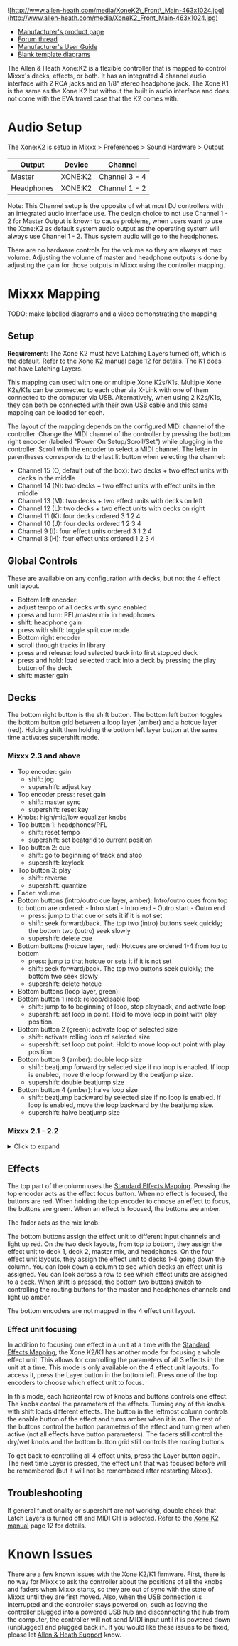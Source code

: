![http://www.allen-heath.com/media/XoneK2\_Front\_Main-463x1024.jpg](http://www.allen-heath.com/media/XoneK2_Front_Main-463x1024.jpg)

  - [Manufacturer's product
    page](http://www.allen-heath.com/ahproducts/xonek2/)
  - [Forum thread](http://mixxx.org/forums/viewtopic.php?f=7&t=3776)
  - [Manufacturer's User
    Guide](http://www.allen-heath.com/media/Xone+K2_UG_AP8509_2.pdf)
  - [Blank template
    diagrams](http://www.allen-heath.com/media/Xone+K2+Blank+Overlays.zip)

The Allen & Heath Xone:K2 is a flexible controller that is mapped to
control Mixxx's decks, effects, or both. It has an integrated 4 channel
audio interface with 2 RCA jacks and an 1/8" stereo headphone jack. The
Xone K1 is the same as the Xone K2 but without the built in audio
interface and does not come with the EVA travel case that the K2 comes
with.

# Audio Setup

The Xone:K2 is setup in Mixxx \> Preferences \> Sound Hardware \> Output

| Output     | Device  | Channel       |
| ---------- | ------- | ------------- |
| Master     | XONE:K2 | Channel 3 - 4 |
| Headphones | XONE:K2 | Channel 1 - 2 |

Note: This Channel setup is the opposite of what most DJ controllers
with an integrated audio interface use. The design choice to not use
Channel 1 - 2 for Master Output is known to cause problems, when users
want to use the Xone:K2 as default system audio output as the operating
system will always use Channel 1 - 2. Thus system audio will go to the
headphones.

There are no hardware controls for the volume so they are always at max
volume. Adjusting the volume of master and headphone outputs is done by
adjusting the gain for those outputs in Mixxx using the controller
mapping.

# Mixxx Mapping

TODO: make labelled diagrams and a video demonstrating the mapping

## Setup

**Requirement**: The Xone K2 must have Latching Layers turned off, which
is the default. Refer to the [Xone K2
manual](https://allen-heath.com/media/Xone+K2_UG_AP8509_2.pdf) page 12
for details. The K1 does not have Latching Layers.

This mapping can used with one or multiple Xone K2s/K1s. Multiple Xone
K2s/K1s can be connected to each other via X-Link with one of them
connected to the computer via USB. Alternatively, when using 2 K2s/K1s,
they can both be connected with their own USB cable and this same
mapping can be loaded for each.

The layout of the mapping depends on the configured MIDI channel of the
controller. Change the MIDI channel of the controller by pressing the
bottom right encoder (labeled "Power On Setup/Scroll/Set") while
plugging in the controller. Scroll with the encoder to select a MIDI
channel. The letter in parentheses corresponds to the last lit button
when selecting the channel:

  - Channel 15 (O, default out of the box): two decks + two effect units
    with decks in the middle
  - Channel 14 (N): two decks + two effect units with effect units in
    the middle
  - Channel 13 (M): two decks + two effect units with decks on left
  - Channel 12 (L): two decks + two effect units with decks on right
  - Channel 11 (K): four decks ordered 3 1 2 4
  - Channel 10 (J): four decks ordered 1 2 3 4
  - Channel 9 (I): four effect units ordered 3 1 2 4
  - Channel 8 (H): four effect units ordered 1 2 3 4

## Global Controls

These are available on any configuration with decks, but not the 4
effect unit layout.

  - Bottom left encoder:
  - adjust tempo of all decks with sync enabled
  - press and turn: PFL/master mix in headphones
  - shift: headphone gain
  - press with shift: toggle split cue mode
  - Bottom right encoder
  - scroll through tracks in library
  - press and release: load selected track into first stopped deck
  - press and hold: load selected track into a deck by pressing the play
    button of the deck
  - shift: master gain

## Decks

The bottom right button is the shift button. The bottom left button
toggles the bottom button grid between a loop layer (amber) and a hotcue
layer (red). Holding shift then holding the bottom left layer button at
the same time activates supershift mode.

### Mixxx 2.3 and above

  - Top encoder: gain
      - shift: jog
      - supershift: adjust key
  - Top encoder press: reset gain
      - shift: master sync
      - supershift: reset key
  - Knobs: high/mid/low equalizer knobs
  - Top button 1: headphones/PFL
      - shift: reset tempo
      - supershift: set beatgrid to current position
  - Top button 2: cue
      - shift: go to beginning of track and stop
      - supershift: keylock
  - Top button 3: play
      - shift: reverse
      - supershift: quantize
  - Fader: volume
  - Bottom buttons (intro/outro cue layer, amber): Intro/outro cues from top to bottom are ordered:
          - Intro start
          - Intro end
          - Outro start
          - Outro end
      - press: jump to that cue or sets it if it is not set
      - shift: seek forward/back. The top two (intro) buttons seek quickly; the bottom two (outro) seek slowly
      - supershift: delete cue
  - Bottom buttons (hotcue layer, red): Hotcues are ordered 1-4 from top to bottom
      - press: jump to that hotcue or sets it if it is not set
      - shift: seek forward/back. The top two buttons seek quickly; the bottom two seek slowly
      - supershift: delete hotcue
  - Bottom buttons (loop layer, green):
  - Bottom button 1 (red): reloop/disable loop
      - shift: jump to to beginning of loop, stop playback, and activate loop
      - supershift: set loop in point. Hold to move loop in point with play position.
  - Bottom button 2 (green): activate loop of selected size
      - shift: activate rolling loop of selected size
      - supershift: set loop out point. Hold to move loop out point with play position.
  - Bottom button 3 (amber): double loop size
      - shift: beatjump forward by selected size if no loop is enabled. If loop is enabled, move the loop forward by the beatjump size.
      - supershift: double beatjump size
  - Bottom button 4 (amber): halve loop size
      - shift: beatjump backward by selected size if no loop is enabled. If loop is enabled, move the loop backward by the beatjump size.
      - supershift: halve beatjump size

### Mixxx 2.1 - 2.2
<details>
<summary>Click to expand</summary>

  - Top encoder: jog
      - shift: key
      - supershift: gain
  - Top encoder press: sync
      - shift: reset key
      - supershift: reset gain
  - Knobs: high/mid/low equalizer knobs
  - Top button 1: headphones/PFL
      - shift: reset tempo
      - supershift: set beatgrid to current position
  - Top button 2: cue
      - shift: go to beginning of track and stop
      - supershift: keylock
  - Top button 3: play
      - shift: reverse
      - supershift: quantize
  - Fader: volume
  - Bottom buttons (loop layer):
  - Bottom button 1 (red): reloop/disable loop
      - shift: jump to to beginning of loop, stop playback, and activate loop
      - supershift: set loop in point. Hold to move loop in point with play position.
  - Bottom button 2 (green): activate loop of selected size
      - shift: activate rolling loop of selected size
      - supershift: set loop out point. Hold to move loop out point with play position.
  - Bottom button 3 (amber): beatjump forward by selected size if no loop is enabled. If loop is enabled, move the loop forward by the beatjump size.
      - shift: double loop size
      - supershift: double beatjump size
  - Bottom button 4 (amber): beatjump backward by selected size if no loop is enabled. If loop is enabled, move the loop backward by the beatjump size.
      - shift: halve loop size
      - supershift: halve beatjump size
  - Bottom buttons (hotcue layer, red): activate hotcues 1-4 or set the hotcue if the is not one set yet
* shift: delete hotcues 1-4

</details>

## Effects

The top part of the column uses the [Standard Effects
Mapping](Standard%20Effects%20Mapping). Pressing the top encoder acts as
the effect focus button. When no effect is focused, the buttons are red.
When holding the top encoder to choose an effect to focus, the buttons
are green. When an effect is focused, the buttons are amber.

The fader acts as the mix knob.

The bottom buttons assign the effect unit to different input channels
and light up red. On the two deck layouts, from top to bottom, they
assign the effect unit to deck 1, deck 2, master mix, and headphones. On
the four effect unit layouts, they assign the effect unit to decks 1-4
going down the column. You can look down a column to see which decks an
effect unit is assigned. You can look across a row to see which effect
units are assigned to a deck. When shift is pressed, the bottom two
buttons switch to controlling the routing buttons for the master and
headphones channels and light up amber.

The bottom encoders are not mapped in the 4 effect unit layout.

### Effect unit focusing

In addition to focusing one effect in a unit at a time with the
[Standard Effects Mapping](Standard%20Effects%20Mapping), the Xone K2/K1
has another mode for focusing a whole effect unit. This allows for
controlling the parameters of all 3 effects in the unit at a time. This
mode is only available on the 4 effect unit layouts. To access it, press
the Layer button in the bottom left. Press one of the top encoders to
choose which effect unit to focus.

In this mode, each horizontal row of knobs and buttons controls one
effect. The knobs control the parameters of the effects. Turning any of
the knobs with shift loads different effects. The button in the leftmost
column controls the enable button of the effect and turns amber when it
is on. The rest of the buttons control the button parameters of the
effect and turn green when active (not all effects have button
parameters). The faders still control the dry/wet knobs and the bottom
button grid still controls the routing buttons.

To get back to controlling all 4 effect units, press the Layer button
again. The next time Layer is pressed, the effect unit that was focused
before will be remembered (but it will not be remembered after
restarting Mixxx).

## Troubleshooting

If general functionality or supershift are not working, double check that Latch
Layers is turned off and MIDI CH is selected. Refer to the [Xone K2
manual](https://allen-heath.com/media/Xone+K2_UG_AP8509_2.pdf) page 12
for details.

# Known Issues

There are a few known issues with the Xone K2/K1 firmware. First, there
is no way for Mixxx to ask the controller about the positions of all the
knobs and faders when Mixxx starts, so they are out of sync with the
state of Mixxx until they are first moved. Also, when the USB connection
is interrupted and the controller stays powered on, such as leaving the
controller plugged into a powered USB hub and disconnecting the hub from
the computer, the controller will not send MIDI input until it is
powered down (unplugged) and plugged back in. If you would like these
issues to be fixed, please let [Allen & Heath
Support](https://www.allen-heath.com/support/) know.
